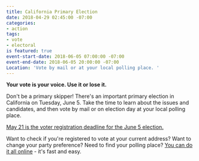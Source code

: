 ```yaml
---
title: California Primary Election
date: 2018-04-29 02:45:00 -07:00
categories:
- action
tags:
- vote
- electoral
is featured: true
event-start-date: 2018-06-05 07:00:00 -07:00
event-end-date: 2018-06-05 20:00:00 -07:00
Location: 'Vote by mail or at your local polling place. '
---
```


**Your vote is your voice. Use it or lose it.**

Don't be a primary skipper! There's an important primary election in California on Tuesday, June 5.  Take the time to learn about the issues and candidates, and then vote by mail or on election day at your local polling place.

[May 21 is the voter registration deadline for the June 5 election. ](https://registertovote.ca.gov/)

Want to check if you're registered to vote at your current address? Want to change your party preference? Need to find your polling place? [You can do it all online](https://voterstatus.sos.ca.gov/) - it's fast and easy. 